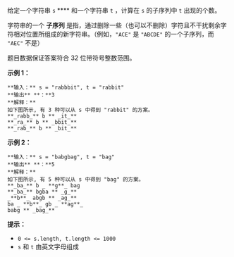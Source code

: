 给定一个字符串 `s` **** 和一个字符串 `t` ，计算在 `s` 的子序列中 `t` 出现的个数。

字符串的一个 **子序列** 是指，通过删除一些（也可以不删除）字符且不干扰剩余字符相对位置所组成的新字符串。（例如，`"ACE"` 是 `"ABCDE"`
的一个子序列，而 `"AEC"` 不是）

题目数据保证答案符合 32 位带符号整数范围。

**示例 1：**

    
    
    **输入：** s = "rabbbit", t = "rabbit"
    **输出** **：**3
    **解释：**
    如下图所示, 有 3 种可以从 s 中得到 "rabbit" 的方案。
    **_rabb_** b ** _it_**
    **_ra_** b ** _bbit_**
    **_rab_** b ** _bit_**

**示例 2：**

    
    
    **输入：** s = "babgbag", t = "bag"
    **输出** **：**5
    **解释：**
    如下图所示, 有 5 种可以从 s 中得到 "bag" 的方案。 
    **_ba_** b _ **g**_ bag
    **_ba_** bgba ** _g_**
    _**b**_ abgb ** _ag_**
    ba _ **b**_ gb _ **ag**_
    babg ** _bag_**
    

**提示：**

  * `0 <= s.length, t.length <= 1000`
  * `s` 和 `t` 由英文字母组成

